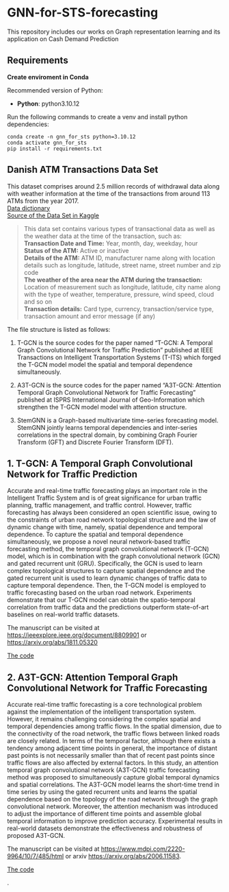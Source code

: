 # GNN-for-STS-forecasting

This repository includes our works on Graph representation learning and its application on Cash Demand Prediction

## Requirements
**Create enviroment in Conda**

Recommended version of Python:

* **Python**: python3.10.12

Run the following commands to create a venv and install python dependencies:
```setup
conda create -n gnn_for_sts python=3.10.12
conda activate gnn_for_sts
pip install -r requirements.txt
```

## Danish ATM Transactions Data Set
This dataset comprises around 2.5 million records of withdrawal data along with weather information at the time of the transactions from around 113 ATMs from the year 2017.     
[Data dictionary](/src/assets/RDS+Data+dictionary.pdf)  
[Source of the Data Set in Kaggle](https://www.kaggle.com/sparnord/danish-atm-transactions)  

> This data set contains various types of transactional data as well as the weather data at the time of the transaction, such as:  
**Transaction Date and Time:** Year, month, day, weekday, hour  
**Status of the ATM:** Active or inactive  
**Details of the ATM:** ATM ID, manufacturer name along with location details such as longitude, latitude, street name, street number and zip code  
**The weather of the area near the ATM during the transaction:** Location of measurement such as longitude, latitude, city name along with the type of weather, temperature, pressure, wind speed, cloud and so on  
**Transaction details:** Card type, currency, transaction/service type, transaction amount and error message (if any) 



The file structure is listed as follows:

1) T-GCN is the source codes for the paper named “T-GCN: A Temporal Graph Convolutional Network for Traffic Prediction” published at IEEE Transactions on Intelligent Transportation Systems (T-ITS) which forged the T-GCN model model the spatial and temporal dependence simultaneously.

2) A3T-GCN is the source codes for the paper named “A3T-GCN: Attention Temporal Graph Convolutional Network for Traffic Forecasting” published at ISPRS International Journal of Geo-Information which strengthen the T-GCN model model with attention structure.

3) StemGNN is a Graph-based multivariate time-series forecasting model. StemGNN jointly learns temporal dependencies and inter-series correlations in the spectral domain, by combining Graph Fourier Transform (GFT) and Discrete Fourier Transform (DFT).

## 1. T-GCN: A Temporal Graph Convolutional Network for Traffic Prediction
Accurate and real-time traffic forecasting plays an important role in the Intelligent Traffic System and is of great significance for urban traffic planning, traffic management, and traffic control. However, traffic forecasting has always been considered an open scientific issue, owing to the constraints of urban road network topological structure and the law of dynamic change with time, namely, spatial dependence and temporal dependence. To capture the spatial and temporal dependence simultaneously, we propose a novel neural network-based traffic forecasting method, the temporal graph convolutional network (T-GCN) model, which is in combination with the graph convolutional network (GCN) and gated recurrent unit (GRU). Specifically, the GCN is used to learn complex topological structures to capture spatial dependence and the gated recurrent unit is used to learn dynamic changes of traffic data to capture temporal dependence. Then, the T-GCN model is employed to traffic forecasting based on the urban road network. Experiments demonstrate that our T-GCN model can obtain the spatio-temporal correlation from traffic data and the predictions outperform state-of-art baselines on real-world traffic datasets.

The manuscript can be visited at https://ieeexplore.ieee.org/document/8809901 or https://arxiv.org/abs/1811.05320

[The code](https://github.com/lehaifeng/T-GCN/tree/master/T-GCN)

## 2. A3T-GCN: Attention Temporal Graph Convolutional Network for Traffic Forecasting
Accurate real-time traffic forecasting is a core technological problem against the implementation of the intelligent transportation system. However, it remains challenging considering the complex spatial and temporal dependencies among traffic flows. In the spatial dimension, due to the connectivity of the road network, the traffic flows between linked roads are closely related. In terms of the temporal factor, although there exists a tendency among adjacent time points in general, the importance of distant past points is not necessarily smaller than that of recent past points since traffic flows are also affected by external factors. In this study, an attention temporal graph convolutional network (A3T-GCN) traffic forecasting method was proposed to simultaneously capture global temporal dynamics and spatial correlations. The A3T-GCN model learns the short-time trend in time series by using the gated recurrent units and learns the spatial dependence based on the topology of the road network through the graph convolutional network. Moreover, the attention mechanism was introduced to adjust the importance of different time points and assemble global temporal information to improve prediction accuracy. Experimental results in real-world datasets demonstrate the effectiveness and robustness of proposed A3T-GCN.

The manuscript can be visited at https://www.mdpi.com/2220-9964/10/7/485/html or arxiv https://arxiv.org/abs/2006.11583.

[The code](https://github.com/lehaifeng/T-GCN/tree/master/A3T-GCN)


.

